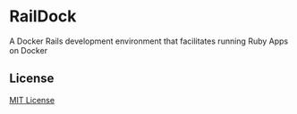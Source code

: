 # RailDock

A Docker Rails development environment that facilitates running Ruby Apps on Docker

## License
[MIT License](./LICENSE)
